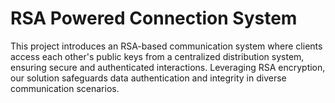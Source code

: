 # RSA Powered Connection System
This project introduces an RSA-based communication system where clients access each other's public keys from a centralized distribution system, ensuring secure and authenticated interactions. Leveraging RSA encryption, our solution safeguards data authentication and integrity in diverse communication scenarios.
